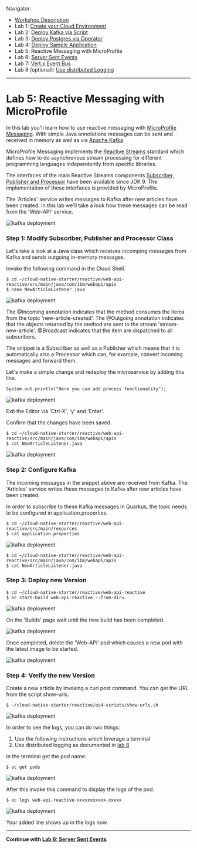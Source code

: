 Navigator:
* [Workshop Description](https://ibm.github.io/workshop-quarkus-openshift-reactive-messaging/)
* Lab 1: [Create your Cloud Environment](lab1.md)
* Lab 2: [Deploy Kafka via Script](lab2.md)
* Lab 3: [Deploy Postgres via Operator](lab3.md)
* Lab 4: [Deploy Sample Application](lab4.md)
* Lab 5: Reactive Messaging with MicroProfile
* Lab 6: [Server Sent Events](lab6.md)
* Lab 7: [Vert.x Event Bus](lab7.md)
* Lab 8 (optional): [Use distributed Logging](lab8.md)

---

# Lab 5: Reactive Messaging with MicroProfile

In this lab you'll learn how to use reactive messaging with [MicroProfile Messaging](https://download.eclipse.org/microprofile/microprofile-reactive-messaging-1.0/microprofile-reactive-messaging-spec.html). With simple Java annotations messages can be sent and received in memory as well as via [Apache Kafka](https://kafka.apache.org/). 

MicroProfile Messaging implements the [Reactive Streams](https://www.reactive-streams.org/) standard which defines how to do asynchronous stream processing for different programming languages independently from specific libraries. 

The interfaces of the main Reactive Streams components [Subscriber, Publisher and Processor](https://docs.oracle.com/javase/9/docs/api/java/util/concurrent/Flow.html) have been available since JDK 9. The implementation of these interfaces is provided by MicroProfile.

The 'Articles' service writes messages to Kafka after new articles have been created. In this lab we'll take a look how these messages can be read from the 'Web-API' service.

![kafka deployment](../images/microprofile-kafka11.png)

### Step 1: Modify Subscriber, Publisher and Processor Class

Let's take a look at a Java class which receives incomping messages from Kafka and sends outgoing in-memory messages.

Invoke the following command in the Cloud Shell.

```
$ cd ~/cloud-native-starter/reactive/web-api-reactive/src/main/java/com/ibm/webapi/apis
$ nano NewArticleListener.java
```

![kafka deployment](../images/microprofile-kafka1.png)

The @Incoming annotation indicates that the method consumes the items from the topic 'new-article-created'. The @Outgoing annotation indicates that the objects returned by the method are sent to the stream 'stream-new-article'. @Broadcast indicates that the item are dispatched to all subscribers.

The snippet is a Subscriber as well as a Publisher which means that it is automatically also a Processor which can, for example, convert incoming messages and forward them.

Let's make a simple change and redeploy the microservice by adding this line.

```
System.out.println("Here you can add process functionality");
```

![kafka deployment](../images/microprofile-kafka2.png)

Exit the Editor via 'Ctrl-X', 'y' and 'Enter'.

Confirm that the changes have been saved. 

```
$ cd ~/cloud-native-starter/reactive/web-api-reactive/src/main/java/com/ibm/webapi/apis
$ cat NewArticleListener.java
```

![kafka deployment](../images/microprofile-kafka3.png)

### Step 2: Configure Kafka

The incoming messages in the snippet above are received from Kafka. The 'Articles' service writes these messages to Kafka after new articles have been created.

In order to subscribe to these Kafka messages in Quarkus, the topic needs to be configured in application.properties.

```
$ cd ~/cloud-native-starter/reactive/web-api-reactive/src/main/resources
$ cat application.properties
```

![kafka deployment](../images/microprofile-kafka4.png)

```
$ cd ~/cloud-native-starter/reactive/web-api-reactive/src/main/java/com/ibm/webapi/apis
$ cat NewArticleListener.java
```

### Step 3: Deploy new Version

```
$ cd ~/cloud-native-starter/reactive/web-api-reactive
$ oc start-build web-api-reactive --from-dir=.
```

![kafka deployment](../images/microprofile-kafka5.png)

On the 'Builds' page wait until the new build has been completed.

![kafka deployment](../images/microprofile-kafka6.png)

Once completed, delete the 'Web-API' pod which causes a new pod with the latest image to be started.

![kafka deployment](../images/microprofile-kafka7.png)

### Step 4: Verify the new Version

Create a new article by invoking a curl post command. You can get the URL from the script show-urls.

```
$ ~/cloud-native-starter/reactive/os4-scripts/show-urls.sh
```

![kafka deployment](../images/microprofile-kafka8.png)

In order to see the logs, you can do two things:

1. Use the following instructions which leverage a terminal
2. Use distributed logging as documented in [lab 8](lab8.md)

In the terminal get the pod name:

```
$ oc get pods
```

![kafka deployment](../images/microprofile-kafka9.png)

After this invoke this command to display the logs of the pod.

```
$ oc logs web-api-reactive-xxxxxxxxxxx-xxxxx
```

![kafka deployment](../images/microprofile-kafka10.png)

Your added line shows up in the logs now.

---

__Continue with [Lab 6: Server Sent Events](lab6.md)__

